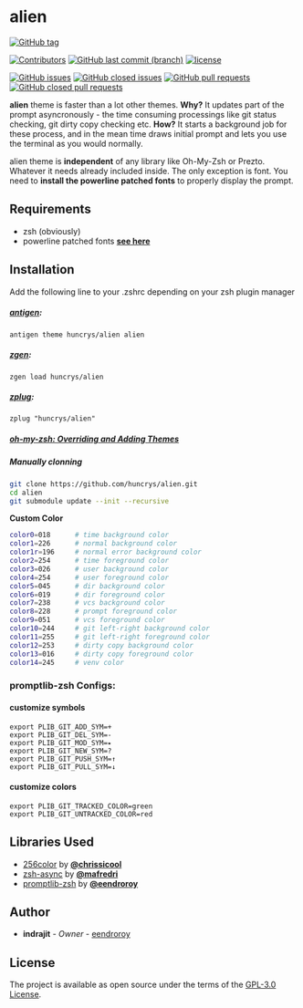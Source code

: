 # alien

[![GitHub tag](https://img.shields.io/github/tag/huncrys/alien.svg)](https://github.com/huncrys/alien/tags)

[![Contributors](https://img.shields.io/github/contributors/huncrys/alien.svg)](https://github.com/huncrys/alien/graphs/contributors)
[![GitHub last commit (branch)](https://img.shields.io/github/last-commit/huncrys/alien/master.svg)](https://github.com/huncrys/alien)
[![license](https://img.shields.io/github/license/huncrys/alien.svg)](https://github.com/huncrys/alien/blob/master/LICENSE)

[![GitHub issues](https://img.shields.io/github/issues/huncrys/alien.svg)](https://github.com/huncrys/alien/issues)
[![GitHub closed issues](https://img.shields.io/github/issues-closed/huncrys/alien.svg)](https://github.com/huncrys/alien/issues?q=is%3Aissue+is%3Aclosed)
[![GitHub pull requests](https://img.shields.io/github/issues-pr/huncrys/alien.svg)](https://github.com/huncrys/alien/pulls)
[![GitHub closed pull requests](https://img.shields.io/github/issues-pr-closed/huncrys/alien.svg)](https://github.com/huncrys/alien/pulls?q=is%3Apr+is%3Aclosed)

**alien** theme is faster than a lot other themes. **Why?** It updates part of the prompt asyncronously - the time consuming processings like git status checking, git dirty copy checking etc. **How?** It starts a background job for these process, and in the mean time draws initial prompt and lets you use the terminal as you would normally.

alien theme is **independent** of any library like Oh-My-Zsh or Prezto. Whatever it needs already included inside. The only exception is font. You need to **install the powerline patched fonts** to properly display the prompt.

## Requirements

- zsh (obviously)
- powerline patched fonts [**see here**](https://github.com/powerline/fonts)

## Installation

Add the following line to your .zshrc depending on your zsh plugin manager

##### [antigen](https://github.com/zsh-users/antigen):

    antigen theme huncrys/alien alien

##### [zgen](https://github.com/tarjoilija/zgen):

    zgen load huncrys/alien

##### [zplug](https://github.com/zplug/zplug):

    zplug "huncrys/alien"

##### [oh-my-zsh: Overriding and Adding Themes](https://github.com/robbyrussell/oh-my-zsh/wiki/Customization#overriding-and-adding-themes)

##### Manually clonning

```bash
git clone https://github.com/huncrys/alien.git
cd alien
git submodule update --init --recursive
```

**Custom Color**

```bash
color0=018      # time background color
color1=226      # normal background color
color1r=196     # normal error background color
color2=254      # time foreground color
color3=026      # user background color
color4=254      # user foreground color
color5=045      # dir background color
color6=019      # dir foreground color
color7=238      # vcs background color
color8=228      # prompt foreground color
color9=051      # vcs foreground color
color10=244     # git left-right background color
color11=255     # git left-right foreground color
color12=253     # dirty copy background color
color13=016     # dirty copy foreground color
color14=245     # venv color
```

### promptlib-zsh Configs:

#### customize symbols

    export PLIB_GIT_ADD_SYM=+
    export PLIB_GIT_DEL_SYM=-
    export PLIB_GIT_MOD_SYM=⭑
    export PLIB_GIT_NEW_SYM=?
    export PLIB_GIT_PUSH_SYM=↑
    export PLIB_GIT_PULL_SYM=↓

#### customize colors

    export PLIB_GIT_TRACKED_COLOR=green
    export PLIB_GIT_UNTRACKED_COLOR=red

## Libraries Used

- [256color](https://github.com/chrissicool/zsh-256color) by **[@chrissicool](https://github.com/chrissicool)**
- [zsh-async](https://github.com/mafredri/zsh-async) by **[@mafredri](https://github.com/mafredri)**
- [promptlib-zsh](https://github.com/eendroroy/promptlib-zsh) by **[@eendroroy](https://github.com/eendroroy)**

## Author

* **indrajit** - *Owner* - [eendroroy](https://github.com/eendroroy)

## License

The project is available as open source under the terms of the [GPL-3.0 License](https://opensource.org/licenses/GPL-3.0).
